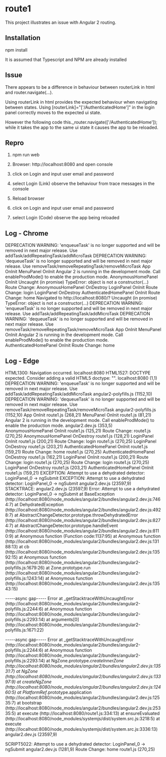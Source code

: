 # route1

This project illustrates an issue with Angular 2 routing.  

## Installation

npm install

It is assumed that Typescript and NPM are already installed

## Issue

There appears to be a difference in behaviour between routerLink in html and router.navigate(...).  

Using routerLink in html provides the expected behaviour when navigating between states.  Using [routerLink]="['/AuthenticatedHome']" in the login panel correctly moves to the expected ui state.  

However the following code this._router.navigate(['/AuthenticatedHome']); while it takes the app to the same ui state it causes the app to be reloaded.

## Repro

1. npm run web

2. Browser: http://localhost:8080 and open console

3. click on Login and input user email and password

4. select Login (Link) observe the behaviour from trace messages in the console

5. Reload browser

6. click on Login and input user email and password

7. select Login (Code) observe the app being reloaded


## Log - Chrome

DEPRECATION WARNING: 'enqueueTask' is no longer supported and will be removed in next major release. Use addTask/addRepeatingTask/addMicroTask
DEPRECATION WARNING: 'dequeueTask' is no longer supported and will be removed in next major release. Use removeTask/removeRepeatingTask/removeMicroTask
     App OnInit
     MenuPanel OnInit
Angular 2 is running in the development mode. Call enableProdMode() to enable the production mode.
     AnonymousHomePanel OnInit
Uncaught (in promise) TypeError: object is not a constructor(…)
     Route Change: 
     AnonymousHomePanel OnDestroy
     LoginPanel OnInit
     Route Change: login
     LoginPanel OnDestroy
     AuthenticatedHomePanel OnInit
     Route Change: home
Navigated to http://localhost:8080/?
Uncaught (in promise) TypeError: object is not a constructor(…)
DEPRECATION WARNING: 'enqueueTask' is no longer supported and will be removed in next major release. Use addTask/addRepeatingTask/addMicroTask
DEPRECATION WARNING: 'dequeueTask' is no longer supported and will be removed in next major release. Use removeTask/removeRepeatingTask/removeMicroTask
     App OnInit
     MenuPanel OnInit
Angular 2 is running in the development mode. Call enableProdMode() to enable the production mode.
     AuthenticatedHomePanel OnInit
     Route Change: home


## Log - Edge

HTML1300: Navigation occurred.
localhost:8080
HTML1527: DOCTYPE expected. Consider adding a valid HTML5 doctype: "<!DOCTYPE html>".
localhost:8080 (1,1)
DEPRECATION WARNING: 'enqueueTask' is no longer supported and will be removed in next major release. Use addTask/addRepeatingTask/addMicroTask
angular2-polyfills.js (1152,10)
DEPRECATION WARNING: 'dequeueTask' is no longer supported and will be removed in next major release. Use removeTask/removeRepeatingTask/removeMicroTask
angular2-polyfills.js (1152,10)
     App OnInit
route1.js (268,21)
     MenuPanel OnInit
route1.js (81,21)
Angular 2 is running in the development mode. Call enableProdMode() to enable the production mode.
angular2.dev.js (353,5)
     AnonymousHomePanel OnInit
route1.js (125,21)
     Route Change: 
route1.js (270,25)
     AnonymousHomePanel OnDestroy
route1.js (128,21)
     LoginPanel OnInit
route1.js (200,21)
     Route Change: login
route1.js (270,25)
     LoginPanel OnDestroy
route1.js (203,21)
     AuthenticatedHomePanel OnInit
route1.js (159,21)
     Route Change: home
route1.js (270,25)
     AuthenticatedHomePanel OnDestroy
route1.js (162,21)
     LoginPanel OnInit
route1.js (200,21)
     Route Change: login
route1.js (270,25)
     Route Change: login
route1.js (270,25)
     LoginPanel OnDestroy
route1.js (203,21)
     AuthenticatedHomePanel OnInit
route1.js (159,21)
EXCEPTION: Attempt to use a dehydrated detector: LoginPanel_0 -> ngSubmit
   EXCEPTION: Attempt to use a dehydrated detector: LoginPanel_0 -> ngSubmit
   angular2.dev.js (23597,9)
   STACKTRACE:
   angular2.dev.js (23597,9)
   Error: Attempt to use a dehydrated detector: LoginPanel_0 -> ngSubmit
   at BaseException (http://localhost:8080/node_modules/angular2/bundles/angular2.dev.js:7464:7)
   at DehydratedException (http://localhost:8080/node_modules/angular2/bundles/angular2.dev.js:4928:7)
   at AbstractChangeDetector.prototype.throwDehydratedError (http://localhost:8080/node_modules/angular2/bundles/angular2.dev.js:8274:7)
   at AbstractChangeDetector.prototype.handleEvent (http://localhost:8080/node_modules/angular2/bundles/angular2.dev.js:8110:9)
   at Anonymous function (Function code:1137:95)
   at Anonymous function (http://localhost:8080/node_modules/angular2/bundles/angular2.dev.js:13188:13)
   at cb (http://localhost:8080/node_modules/angular2/bundles/angular2.dev.js:13592:15)
   at Anonymous function (http://localhost:8080/node_modules/angular2/bundles/angular2-polyfills.js:1679:26)
   at Zone.prototype.run (http://localhost:8080/node_modules/angular2/bundles/angular2-polyfills.js:1243:14)
   at Anonymous function (http://localhost:8080/node_modules/angular2/bundles/angular2.dev.js:13543:15)

-----async gap-----
Error
   at _getStacktraceWithUncaughtError (http://localhost:8080/node_modules/angular2/bundles/angular2-polyfills.js:2244:6)
   at Anonymous function (http://localhost:8080/node_modules/angular2/bundles/angular2-polyfills.js:2293:14)
   at arguments[0] (http://localhost:8080/node_modules/angular2/bundles/angular2-polyfills.js:1671:22)

-----async gap-----
Error
   at _getStacktraceWithUncaughtError (http://localhost:8080/node_modules/angular2/bundles/angular2-polyfills.js:2244:6)
   at Anonymous function (http://localhost:8080/node_modules/angular2/bundles/angular2-polyfills.js:2293:14)
   at NgZone.prototype._createInnerZone (http://localhost:8080/node_modules/angular2/bundles/angular2.dev.js:13531:7)
   at NgZone (http://localhost:8080/node_modules/angular2/bundles/angular2.dev.js:13397:9)
   at createNgZone (http://localhost:8080/node_modules/angular2/bundles/angular2.dev.js:12460:5)
   at PlatformRef_.prototype.application (http://localhost:8080/node_modules/angular2/bundles/angular2.dev.js:12535:7)
   at bootstrap (http://localhost:8080/node_modules/angular2/bundles/angular2.dev.js:25335:5)
   at execute (http://localhost:8080/route1.js:334:13)
   at ensureEvaluated (http://localhost:8080/node_modules/systemjs/dist/system.src.js:3218:5)
   at execute (http://localhost:8080/node_modules/systemjs/dist/system.src.js:3336:13)
   angular2.dev.js (23597,9)

SCRIPT5022: Attempt to use a dehydrated detector: LoginPanel_0 -> ngSubmit
angular2.dev.js (1281,9)
     Route Change: home
route1.js (270,25)





